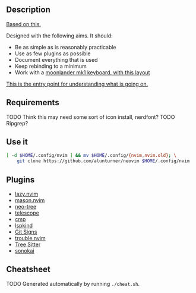 ## Description
[Based on this.](https://github.com/tokiory/neovim-boilerplate)

Designed with the following aims. It should:
- Be as simple as is reasonably practicable
- Use as few plugins as possible
- Document everything that is used
- Keep rebinding to a minimum
- Work with a [moonlander mk1 keyboard, with this layout](https://configure.zsa.io/moonlander/layouts/d7lan/latest/0)

[This is the entry point for understanding what is going on.](https://github.com/alunturner/neovim/blob/main/init.lua)

## Requirements
TODO Think this may need some sort of icon install, nerdfont?
TODO Ripgrep?

## Use it
```bash
[ -d $HOME/.config/nvim ] && mv $HOME/.config/{nvim,nvim.old}; \
    git clone https://github.com/alunturner/neovim $HOME/.config/nvim
```

## Plugins
- [lazy.nvim](https://github.com/folke/lazy.nvim)
- [mason.nvim](https://github.com/williamboman/mason.nvim)
- [neo-tree](https://github.com/nvim-tree/nvim-tree.lua)
- [telescope](https://github.com/nvim-telescope/telescope.nvim)
- [cmp](https://github.com/hrsh7th/nvim-cmp)
- [lspkind](https://github.com/onsails/lspkind.nvim)
- [Git Signs](https://github.com/lewis6991/gitsigns.nvim)
- [trouble.nvim](https://github.com/folke/trouble.nvim)
- [Tree Sitter](https://github.com/tree-sitter/tree-sitter)
- [sonokai](https://github.com/sainnhe/sonokai)

## Cheatsheet
TODO Generated automatically by running `./cheat.sh`.
